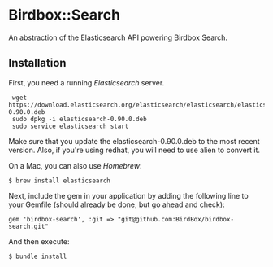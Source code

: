 # Birdbox::Search

An abstraction of the Elasticsearch API powering Birdbox Search.

## Installation

First, you need a running _Elasticsearch_ server. 

     wget https://download.elasticsearch.org/elasticsearch/elasticsearch/elasticsearch-0.90.0.deb
     sudo dpkg -i elasticsearch-0.90.0.deb
     sudo service elasticsearch start
     
Make sure that you update the elasticsearch-0.90.0.deb to the most recent version. Also, if you're using redhat, you will need to use alien to convert it.

On a Mac, you can also use _Homebrew_:

    $ brew install elasticsearch


Next, include the gem in your application by adding the following line to your Gemfile (should already be done, but go ahead and check):

    gem 'birdbox-search', :git => "git@github.com:BirdBox/birdbox-search.git"

And then execute:

    $ bundle install
